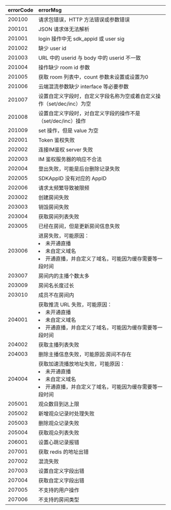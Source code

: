 | errorCode | errorMsg                                                     |
| :-------- | :----------------------------------------------------------- |
| 200100    | 请求包错误，HTTP 方法错误或参数错误                           |
| 200101    |  JSON 请求体无法解析                                           |
| 201001    | login 操作中无 sdk_appid 或 user sig                             |
| 201002    | 缺少 user id                                                  |
| 201003    |  URL 中的 userid 与 body 中的 userid 不一致                          |
| 201004    | 操作缺少 room id 参数                                          |
| 201005    | 获取 room 列表中，count 参数未设置或设置为0                     |
| 201006    | 云端混流参数缺少 interface 等必要参数                          |
| 201007    | 设置自定义字段时，自定义字段名称为空或着自定义操作（set/dec/inc）为空 |
| 201008    | 设置自定义字段时，对自定义字段的操作不是（set/dec/inc）操作    |
| 201009    | set 操作，但是 value 为空                                       |
| 202001    |  Token 鉴权失败                                                |
| 202002    | 连接IM鉴权 server 失败                                         |
| 202003    | IM 鉴权服务器的响应不合法                                     |
| 202004    | 登出失败，可能是后台删除记录失败                             |
| 202005    |  SDKAppID 没有对应的 AppID                                      |
| 202006    | 请求太频繁导致被限频                                         |
| 203002    | 创建房间失败                                                 |
| 203003    | 销毁房间失败                                                 |
| 203004    | 获取房间列表失败                                             |
| 203005    | 已经在房间，但是更新房间信息失败                             |
| 203006    | 进房失败，可能原因：<li/>未开通直播<li/>未自定义域名<li/>开通直播，并自定义了域名，可能因为缓存需要等一段时间 |
| 203007    | 房间内的主播个数太多                                         |
| 203009    | 房间名长度过长                                               |
| 203010    | 成员不在房间内                                               |
| 204001    | 获取推流 URL 失败，可能原因：<li/>未开通直播<li/>未自定义域名<li/>开通直播，并自定义了域名，可能因为缓存需要等一段时间 |
| 204002    | 获取主播列表失败                                             |
| 204003    | 删除主播信息失败，可能原因:房间不存在                      |
| 204004    | 获取加速流播放地址失败，可能原因：<li/>未开通直播<li/>未自定义域名<li/>开通直播，并自定义了域名，可能因为缓存需要等一段时间 |
| 205001    | 观众数目到达上限                                             |
| 205002    | 新增观众记录时处理失败                                       |
| 205003    | 删除观众记录失败                                             |
| 205004    | 获取观众列表失败                                             |
| 206001    | 设置心跳记录报错                                             |
| 207001    | 获取 redis 的地址出错                                          |
| 207002    | 混流失败                                                     |
| 207003    | 设置自定义字段出错                                           |
| 207004    | 获取自定义字段出错                                           |
| 207005    | 不支持的用户操作                                             |
| 207006    | 不支持的房间类型                                             |

